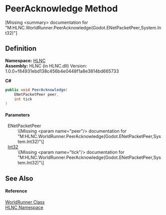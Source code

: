 # PeerAcknowledge Method


\[Missing &lt;summary&gt; documentation for "M:HLNC.WorldRunner.PeerAcknowledge(Godot.ENetPacketPeer,System.Int32)"\]



## Definition
**Namespace:** <a href="N_HLNC">HLNC</a>  
**Assembly:** HLNC (in HLNC.dll) Version: 1.0.0+f84931ebd138c456b4e0448f1a8e3814bd665733

**C#**
``` C#
public void PeerAcknowledge(
	ENetPacketPeer peer,
	int tick
)
```



#### Parameters
<dl><dt>  ENetPacketPeer</dt><dd>\[Missing &lt;param name="peer"/&gt; documentation for "M:HLNC.WorldRunner.PeerAcknowledge(Godot.ENetPacketPeer,System.Int32)"\]</dd><dt>  <a href="https://learn.microsoft.com/dotnet/api/system.int32" target="_blank" rel="noopener noreferrer">Int32</a></dt><dd>\[Missing &lt;param name="tick"/&gt; documentation for "M:HLNC.WorldRunner.PeerAcknowledge(Godot.ENetPacketPeer,System.Int32)"\]</dd></dl>

## See Also


#### Reference
<a href="T_HLNC_WorldRunner">WorldRunner Class</a>  
<a href="N_HLNC">HLNC Namespace</a>  

